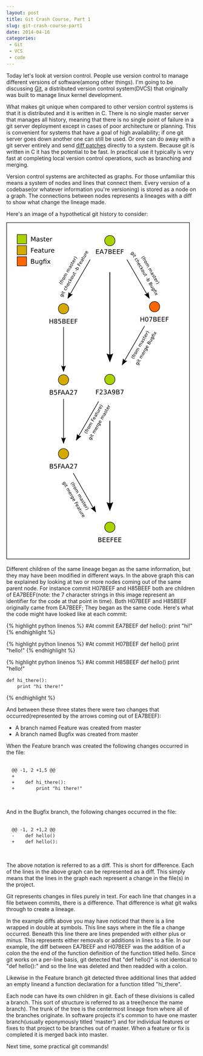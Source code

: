 ```yaml
---
layout: post
title: Git Crash Course, Part 1
slug: git-crash-course-part1
date: 2014-04-16
categories:
 - Git
 - VCS
 - code
---
```


Today let's look at version control. People use version control to manage different versions of software(among other things). I'm going to be discussing <a href="http://en.wikipedia.org/wiki/Git_%28software%29">Git</a>, a distributed version control system(DVCS) that originally was built to manage linux kernel development.


What makes git unique when compared to other version control systems is that it is distributed and it is written in C. There is no single master server that manages all history, meaning that there is no single point of failure in a git server deployment except in cases of poor architecture or planning. This is convenient for systems that have a goal of high availability; if one git server goes down another one can still be used. Or one can do away with a git server entirely and send <a href="http://en.wikipedia.org/wiki/Diff">diff patches</a> directly to a system. Because git is written in C it has the potential to be fast. In practical use it typically is very fast at completing local version control operations, such as branching and merging.


Version control systems are architected as graphs. For those unfamiliar this means a system of nodes and lines that connect them. Every version of a codebase(or whatever information you're versioning) is stored as a node on a graph. The connections between nodes represents a lineages with a diff to show what change the lineage made.


Here's an image of a hypothetical git history to consider:


<div class="img-wrapper"><img src="/img/git-01.png" title="Lineages in Version Control"></div>


Different children of the same lineage began as the same information, but they may have been modified in different ways. In the above graph this can be explained by looking at two or more nodes coming out of the same parent node. For instance commit H07BEEF and H85BEEF both are children of EA7BEEF(note: the 7 character strings in this image represent an identifier for the code at that point in time). Both H07BEEF and H85BEEF originally came from EA7BEEF; They began as the same code. Here's what the code might have looked like at each commit:

{% highlight python linenos %}
    #At commit EA7BEEF
    def hello():
        print "hi!"
{% endhighlight %}


<p></p>


{% highlight python linenos %}
    #At commit H07BEEF
    def hello()
        print "hello!"
{% endhighlight %}


<p></p>


{% highlight python linenos %}
    #At commit H85BEEF
    def hello()
        print "hello!"

    def hi_there():
        print "hi there!"
{% endhighlight %}


And between these three states there were two changes that occurred(represented by the arrows coming out of EA7BEEF): 
 * A branch named Feature was created from master
 * A branch named Bugfix was created from master


When the Feature branch was created the following changes occurred in the file:


<div class="highlight">
    <pre>
        <code class="git">
  <span class="header">@@ -1, 2 +1,5 @@</span>
  <span class="add">+   </span>
  <span class="add">+    def hi_there():</span>
  <span class="add">+        print "hi there!"</span>
        </code>
    </pre>
</div>


And in the Bugfix branch, the following changes occurred in the file:


<div class="highlight">
    <pre>
        <code class="git">
  <span class="header">@@ -1, 2 +1,2 @@</span>
  <span class="remove">-    def hello()</span>
  <span class="add">+    def hello():</span>
        </code>
    </pre>
</div>


The above notation is referred to as a diff. This is short for difference. Each of the lines in the above graph can be represented as a diff. This simply means that the lines in the graph each represent a change in the file(s) in the project.


Git represents changes in files purely in text. For each line that changes in a file between commits, there is a difference. That difference is what git walks through to create a lineage.


In the example diffs above you may have noticed that there is a line wrapped in double at symbols. This line says where in the file a change occurred. Beneath this line there are lines prepended with either plus or minus. This represents either removals or additions in lines to a file. In our example, the diff between EA7BEEF and H07BEEF was the addition of a colon the the end of the function definition of the function titled hello. Since git works on a per-line basis, git detected that "def hello()" is not identical to "def hello():" and so the line was deleted and then readded with a colon.


Likewise in the Feature branch git detected three additional lines that added an empty lineand a function declaration for a function titled "hi_there". 


Each node can have its own children in git. Each of these divisions is called a branch. This sort of structure is referred to as a tree(hence the name branch). The trunk of the tree is the centermost lineage from where all of the branches originate. In software projects it's common to have one master branch(usually eponymously titled 'master') and for individual features or fixes to that project to be branches out of master. When a feature or fix is completed it is merged back into master.


Next time, some practical git commands!
